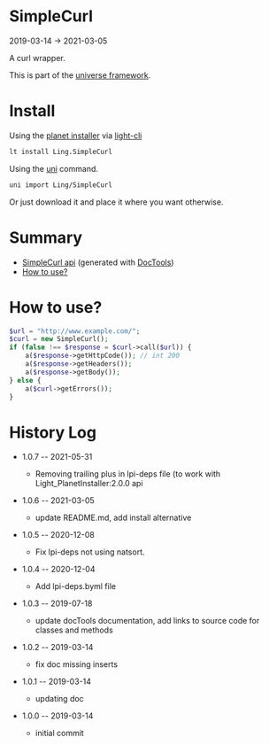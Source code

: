 SimpleCurl
===========
2019-03-14 -> 2021-03-05



A curl wrapper.


This is part of the [universe framework](https://github.com/karayabin/universe-snapshot).


Install
==========
Using the [planet installer](https://github.com/lingtalfi/Light_PlanetInstaller) via [light-cli](https://github.com/lingtalfi/Light_Cli)
```bash
lt install Ling.SimpleCurl
```

Using the [uni](https://github.com/lingtalfi/universe-naive-importer) command.
```bash
uni import Ling/SimpleCurl
```

Or just download it and place it where you want otherwise.






Summary
===========
- [SimpleCurl api](https://github.com/lingtalfi/SimpleCurl/blob/master/doc/api/Ling/SimpleCurl.md) (generated with [DocTools](https://github.com/lingtalfi/DocTools))
- [How to use?](#how-to-use)



How to use?
=============



```php
$url = "http://www.example.com/";
$curl = new SimpleCurl();
if (false !== $response = $curl->call($url)) {
    a($response->getHttpCode()); // int 200
    a($response->getHeaders());
    a($response->getBody());
} else {
    a($curl->getErrors());
}

```






History Log
=============

- 1.0.7 -- 2021-05-31

    - Removing trailing plus in lpi-deps file (to work with Light_PlanetInstaller:2.0.0 api

- 1.0.6 -- 2021-03-05

    - update README.md, add install alternative

- 1.0.5 -- 2020-12-08

    - Fix lpi-deps not using natsort.

- 1.0.4 -- 2020-12-04

    - Add lpi-deps.byml file

- 1.0.3 -- 2019-07-18

    - update docTools documentation, add links to source code for classes and methods
    
- 1.0.2 -- 2019-03-14

    - fix doc missing inserts

- 1.0.1 -- 2019-03-14

    - updating doc

- 1.0.0 -- 2019-03-14

    - initial commit